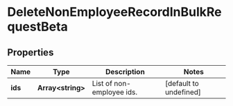 # DeleteNonEmployeeRecordInBulkRequestBeta

## Properties

Name | Type | Description | Notes
------------ | ------------- | ------------- | -------------
**ids** | **Array&lt;string&gt;** | List of non-employee ids. | [default to undefined]

